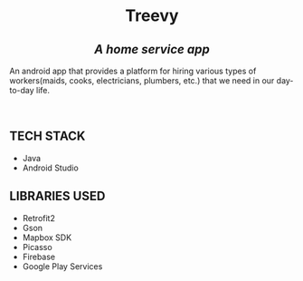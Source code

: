 # <div align = "center">Treevy</div>
## <div align = "center">*A home service app*</div>

An android app that provides a platform for hiring various types of workers(maids, cooks, electricians, plumbers, etc.) that we need in our day-to-day life.

<br>

## TECH STACK
- Java
- Android Studio

## LIBRARIES USED
- Retrofit2
- Gson
- Mapbox SDK
- Picasso
- Firebase
- Google Play Services
